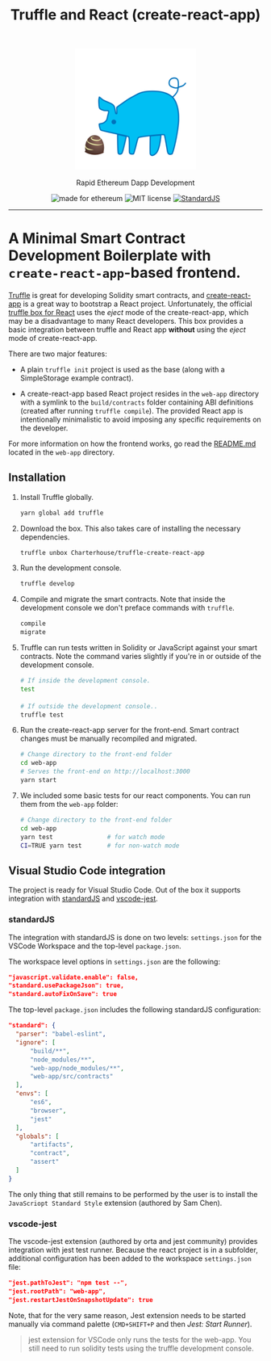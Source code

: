 <h1 align="center">Truffle and React (create-react-app)</h1> <br>
<p align="center">
  <img alt="comet" src="./box-img-lg.png" width="240">
</p>
<p align="center">Rapid Ethereum Dapp Development</p>

<p align="center">
  <img alt="made for ethereum" src="https://img.shields.io/badge/made_for-ethereum-771ea5.svg">
  <img alt="MIT license" src="https://img.shields.io/badge/license-MIT-blue.svg">
  <a href="https://standardjs.com"><img alt="StandardJS" src="https://img.shields.io/badge/code_style-standard-brightgreen.svg"></a>
</p>

---

# A Minimal Smart Contract Development Boilerplate with `create-react-app`-based frontend.

[Truffle](https://github.com/trufflesuite/truffle) is great for developing Solidity smart contracts, and [create-react-app](https://github.com/facebookincubator/create-react-app) is a great way to bootstrap a React project. Unfortunately, the official [truffle box for React](http://truffleframework.com/boxes/react) uses the _eject_ mode of the create-react-app, which may be a disadvantage to many React developers. This box provides a basic integration between truffle and React app **without** using the _eject_ mode of create-react-app.

There are two major features:

- A plain `truffle init` project is used as the base (along with a SimpleStorage example contract).

- A create-react-app based React project resides in the `web-app` directory with a symlink to the `build/contracts` folder containing ABI definitions (created after running `truffle compile`). The provided React app is intentionally minimalistic to avoid imposing any specific requirements on the developer. 

For more information on how the frontend works, go read the [README.md](https://github.com/Charterhouse/truffle-create-react-app/blob/master/web-app/README.md) located in the `web-app` directory.

## Installation

1. Install Truffle globally.
    ```bash
    yarn global add truffle
    ```

2. Download the box. This also takes care of installing the necessary dependencies.
    ```bash
    truffle unbox Charterhouse/truffle-create-react-app
    ```

3. Run the development console.
    ```bash
    truffle develop
    ```

4. Compile and migrate the smart contracts. Note that inside the development console we don't preface commands with `truffle`.
    ```bash
    compile
    migrate
    ```

5. Truffle can run tests written in Solidity or JavaScript against your smart contracts. Note the command varies slightly if you're in or outside of the development console.
    ```bash
    # If inside the development console.
    test

    # If outside the development console..
    truffle test
    ```

6. Run the create-react-app server for the front-end. Smart contract changes must be manually recompiled and migrated.
    ```bash
    # Change directory to the front-end folder
    cd web-app
    # Serves the front-end on http://localhost:3000
    yarn start
    ```

7. We included some basic tests for our react components. You can run them from the `web-app` folder:

    ```bash
    # Change directory to the front-end folder
    cd web-app
    yarn test               # for watch mode
    CI=TRUE yarn test       # for non-watch mode
    ```

## Visual Studio Code integration

The project is ready for Visual Studio Code. Out of the box it supports integration with [standardJS](https://standardjs.com) and [vscode-jest](https://github.com/jest-community/vscode-jest).

### standardJS

The integration with standardJS is done on two levels: `settings.json` for the VSCode Workspace and the top-level `package.json`.

The workspace level options in `settings.json` are the following:

```json
"javascript.validate.enable": false,
"standard.usePackageJson": true,
"standard.autoFixOnSave": true
```

The top-level `package.json` includes the following standardJS configuration:

```json
"standard": {
  "parser": "babel-eslint",
  "ignore": [
      "build/**",
      "node_modules/**",
      "web-app/node_modules/**",
      "web-app/src/contracts"
  ],
  "envs": [
      "es6",
      "browser",
      "jest"
  ],
  "globals": [
      "artifacts",
      "contract",
      "assert"
  ]
}
```

The only thing that still remains to be performed by the user is to install the `JavaScriopt Standard Style` extension (authored by Sam Chen).

### vscode-jest

The vscode-jest extension (authored by orta and jest community) provides integration with jest test runner. Because the react project is in a subfolder, additional configuration has been added to the workspace `settings.json` file:

```json
"jest.pathToJest": "npm test --",
"jest.rootPath": "web-app",
"jest.restartJestOnSnapshotUpdate": true
```

Note, that for the very same reason, Jest extension needs to be started manually via command palette (`CMD+SHIFT+P` and then *Jest: Start Runner*).

> jest extension for VSCode only runs the tests for the web-app. You still need to run solidity tests using the truffle development console.